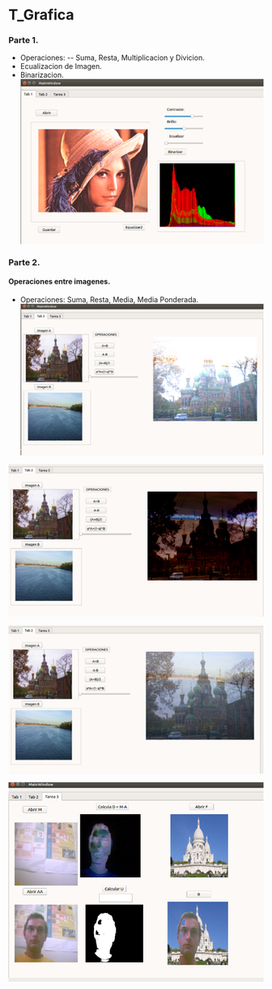 # T_Grafica
### Parte 1.
- Operaciones: 
-- Suma, Resta, Multiplicacion y Divicion.  
- Ecualizacion de Imagen.
- Binarizacion.
![alt text](shot/t_grafica1.png)

### Parte 2.
#### Operaciones entre imagenes.
- Operaciones: Suma, Resta, Media, Media Ponderada.
![alt text](shot/img_t2.png)

![alt text](shot/img_t22.png)

![alt text](shot/img_t222.png)

![alt text](shot/img_t3.png)
